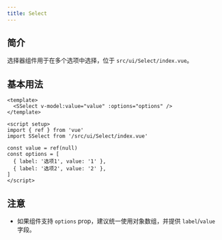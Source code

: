 ```yaml
---
title: Select
---
```


## 简介

选择器组件用于在多个选项中选择，位于 `src/ui/Select/index.vue`。

## 基本用法

```vue
<template>
  <SSelect v-model:value="value" :options="options" />
</template>

<script setup>
import { ref } from 'vue'
import SSelect from '/src/ui/Select/index.vue'

const value = ref(null)
const options = [
  { label: '选项1', value: '1' },
  { label: '选项2', value: '2' },
]
</script>
```

## 注意

- 如果组件支持 `options` prop，建议统一使用对象数组，并提供 `label`/`value` 字段。
